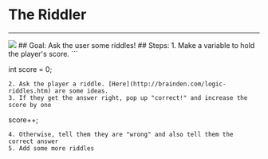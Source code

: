 
# The Riddler
  <hr/>
  <img src="./images/riddler.jpg"/>
## Goal:
   Ask the user some riddles!
## Steps:
1. Make a variable to hold the player's score.
```

int score = 0;
```
2. Ask the player a riddle. [Here](http://brainden.com/logic-riddles.htm) are some ideas.
3. If they get the answer right, pop up "correct!" and increase the score by one
```

score++;
```
4. Otherwise, tell them they are "wrong" and also tell them the correct answer
5. Add some more riddles
  
 

